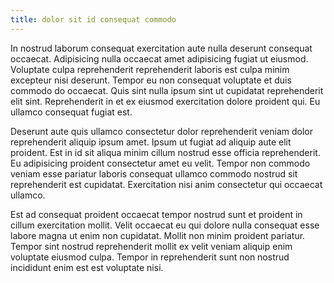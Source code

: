 ```yaml
---
title: dolor sit id consequat commodo
---
```


In nostrud laborum consequat exercitation aute nulla deserunt consequat occaecat. Adipisicing nulla occaecat amet adipisicing fugiat ut eiusmod. Voluptate culpa reprehenderit reprehenderit laboris est culpa minim excepteur nisi deserunt. Tempor eu non consequat voluptate et duis commodo do occaecat. Quis sint nulla ipsum sint ut cupidatat reprehenderit elit sint. Reprehenderit in et ex eiusmod exercitation dolore proident qui. Eu ullamco consequat fugiat est.

Deserunt aute quis ullamco consectetur dolor reprehenderit veniam dolor reprehenderit aliquip ipsum amet. Ipsum ut fugiat ad aliquip aute elit proident. Est in id sit aliqua minim cillum nostrud esse officia reprehenderit. Eu adipisicing proident consectetur amet eu velit. Tempor non commodo veniam esse pariatur laboris consequat ullamco commodo nostrud sit reprehenderit est cupidatat. Exercitation nisi anim consectetur qui occaecat ullamco.

Est ad consequat proident occaecat tempor nostrud sunt et proident in cillum exercitation mollit. Velit occaecat eu qui dolore nulla consequat esse labore magna ut enim non cupidatat. Mollit non minim proident pariatur. Tempor sint nostrud reprehenderit mollit ex velit veniam aliquip enim voluptate eiusmod culpa. Tempor in reprehenderit sunt non nostrud incididunt enim est est voluptate nisi.